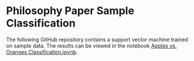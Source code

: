 # Philosophy Paper Sample Classification

The following GitHub repository contains a support vector machine trained on sample data. The results can be viewed in the notebook [Apples vs. Oranges Classification.ipynb](Apples_vs_Oranges_Classification.ipynb).

